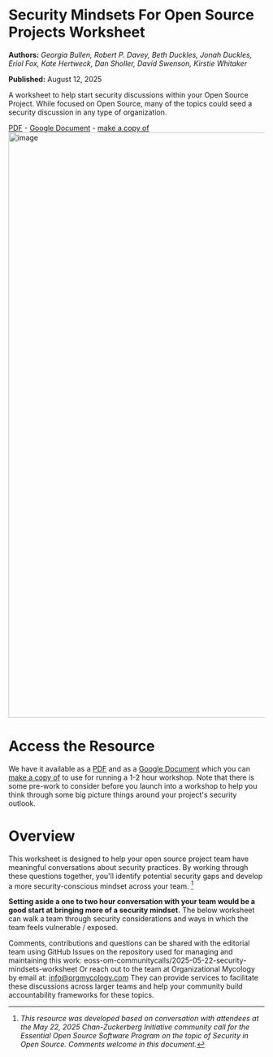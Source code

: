 # Security Mindsets For Open Source Projects Worksheet

**Authors:** _Georgia Bullen, Robert P. Davey, Beth Duckles, Jonah Duckles, Eriol Fox, Kate Hertweck, Dan Sholler, David Swenson, Kirstie Whitaker_  

**Published:** August 12, 2025

A worksheet to help start security discussions within your Open Source Project. While focused on Open Source, many of the topics could seed a security discussion in any type of organization.

[PDF](https://github.com/eoss-om-communitycalls/2025-05-22-security-mindsets-worksheet/blob/main/worksheet_securitymindsets.pdf) - [Google Document](https://docs.google.com/document/d/19557u1Bb81zr4cNDMamjejbLBNTdt5XzowjQ8UJiyMg/edit?tab=t.0) - [make a copy of](https://docs.google.com/document/d/19557u1Bb81zr4cNDMamjejbLBNTdt5XzowjQ8UJiyMg/copy) 
[<img width="806" height="1152" alt="image" src="https://github.com/user-attachments/assets/3c8e1c80-6546-4547-97d0-895e45279d51" />](https://docs.google.com/document/d/19557u1Bb81zr4cNDMamjejbLBNTdt5XzowjQ8UJiyMg/edit?tab=t.0)


# Access the Resource 

We have it available as a [PDF](https://github.com/eoss-om-communitycalls/2025-05-22-security-mindsets-worksheet/blob/main/worksheet_securitymindsets.pdf) and as a [Google Document](https://docs.google.com/document/d/19557u1Bb81zr4cNDMamjejbLBNTdt5XzowjQ8UJiyMg/edit?tab=t.0) which you can [make a copy of](https://docs.google.com/document/d/19557u1Bb81zr4cNDMamjejbLBNTdt5XzowjQ8UJiyMg/copy) to use for running a 1-2 hour workshop. Note that there is some pre-work to consider before you launch into a workshop to help you think through some big picture things around your project's security outlook.

# Overview 

This worksheet is designed to help your open source project team have
meaningful conversations about security practices. By working through these
questions together, you'll identify potential security gaps and develop a more
security-conscious mindset across your team. [^1]

**Setting aside a one to two hour conversation with your team would be a
good start at bringing more of a security mindset.** The below worksheet can
walk a team through security considerations and ways in which the team feels
vulnerable / exposed.

Comments, contributions and questions can be shared with the editorial team
using GitHub Issues on the repository used for managing and maintaining this
work: eoss-om-communitycalls/2025-05-22-security-mindsets-worksheet
Or reach out to the team at Organizational Mycology by email at:
info@orgmycology.com They can provide services to facilitate these discussions
across larger teams and help your community build accountability frameworks
for these topics.

[^1]: _This resource was developed based on conversation with attendees at the May 22, 2025
Chan-Zuckerberg Initiative community call for the Essential Open Source Software Program on the
topic of Security in Open Source. Comments welcome in this document._


